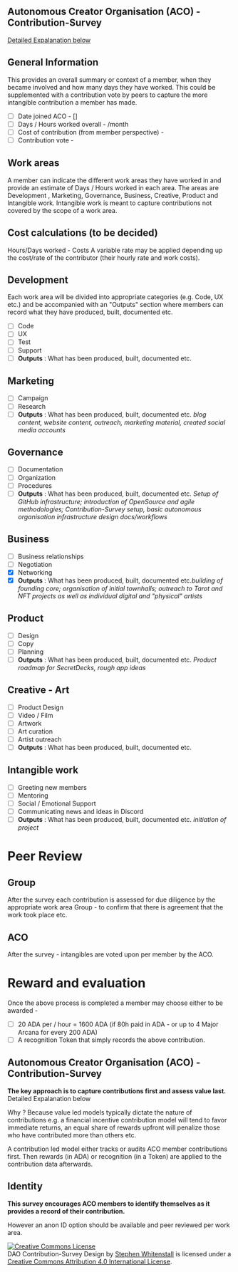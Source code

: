  ## Autonomous Creator Organisation (ACO) - Contribution-Survey
[Detailed Expalanation below](#autonomous-creator-organisation-aco---contribution-survey-1)
  
## General Information

This provides an overall summary or context of a member, when they became involved and how many days they have worked.
This could be supplemented with a contribution vote by peers to capture the more intangible contribution a member has made. 

- [ ] Date joined ACO - []
- [ ] Days / Hours worked overall - /month
- [ ] Cost of contribution (from member perspective) -  
- [ ] Contribution vote - 

## Work areas

A member can indicate the different work areas they have worked in and provide an estimate of Days / Hours worked in each area.
The areas are Development , Marketing, Governance, Business, Creative, Product and Intangible work.
Intangible work is meant to capture contributions not covered by the scope of a work area.

## Cost calculations (to be decided)

Hours/Days worked - Costs
A variable rate may be applied depending up the cost/rate of the contributor (their hourly rate and work costs).

## Development 

Each work area will be divided into appropriate categories (e.g. Code, UX etc.) and be accompanied with an "Outputs" section where members can record what they have produced, built, documented etc.

- [ ] Code
- [ ] UX
- [ ] Test
- [ ] Support
- [ ] **Outputs** : What has been produced, built, documented etc.

## Marketing 

- [ ] Campaign
- [ ] Research
- [ ] **Outputs** : What has been produced, built, documented etc. *blog content, website content, outreach, marketing material, created social media accounts*

## Governance

- [ ] Documentation
- [ ] Organization
- [ ] Procedures
- [ ] **Outputs** : What has been produced, built, documented etc. *Setup of GitHub infrastructure; introduction of OpenSource and agile methodologies; Contribution-Survey setup, basic autonomous organisation infrastructure design docs/workflows*

## Business

- [ ] Business relationships
- [ ] Negotiation
- [x] Networking
- [x] **Outputs** : What has been produced, built, documented etc.*building of founding core; organisation of initial townhalls; outreach to Tarot and NFT projects as well as individual digital and "physical" artists*

## Product

- [ ] Design
- [ ] Copy
- [ ] Planning
- [ ] **Outputs** : What has been produced, built, documented etc. *Product roadmap for SecretDecks, rough app ideas*

## Creative - Art

- [ ] Product Design
- [ ] Video / Film
- [ ] Artwork
- [ ] Art curation
- [ ] Artist outreach
- [ ] **Outputs** : What has been produced, built, documented etc.

## Intangible work

- [ ] Greeting new members
- [ ] Mentoring
- [ ] Social / Emotional Support
- [ ] Communicating news and ideas in Discord
- [ ] **Outputs** : What has been produced, built, documented etc. *initiation of project*

# Peer Review

## Group

After the survey each contribution is assessed for due diligence by the appropriate work area Group - to confirm that there is agreement that the work took place etc.

## ACO

After the survey - intangibles are voted upon per member by the ACO.

# Reward and evaluation

Once the above process is completed a member may choose either to be awarded - 

- [ ] 20 ADA per / hour = 1600 ADA (if 80h paid in ADA - or up to 4 Major Arcana for every 200 ADA)
- [ ] A recognition Token that simply records the above contribution.

## Autonomous Creator Organisation (ACO) - Contribution-Survey

**The key approach is to capture contributions first and assess value last.** 
  Detailed Expalanation below

Why ? Because value led models typically dictate the nature of contributions e.g. a financial incentive contribution model will tend to favor immediate returns, an equal share of rewards upfront will penalize those who have contributed more than others etc.

A contribution led model either tracks or audits ACO member contributions first. Then rewards (in ADA) or recognition (in a Token) are applied to the contribution data afterwards.

## Identity

**This survey encourages ACO members to identify themselves as it provides a record of their contribution.**

However an anon ID option should be available and peer reviewed per work area.

  
  <a rel="license" href="http://creativecommons.org/licenses/by/4.0/"><img alt="Creative Commons License" style="border-width:0" src="https://i.creativecommons.org/l/by/4.0/88x31.png" /></a><br /><span xmlns:dct="http://purl.org/dc/terms/" href="http://purl.org/dc/dcmitype/Text" property="dct:title" rel="dct:type">DAO Contribution-Survey Design</span> by <a xmlns:cc="http://creativecommons.org/ns#" href="https://github.com/Quality-Assurance-DAO" property="cc:attributionName" rel="cc:attributionURL">Stephen Whitenstall</a> is licensed under a <a rel="license" href="http://creativecommons.org/licenses/by/4.0/">Creative Commons Attribution 4.0 International License</a>.
